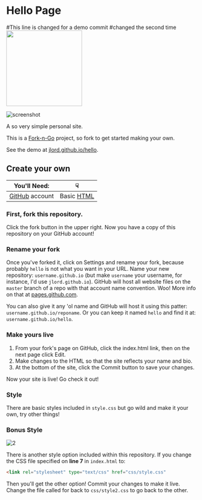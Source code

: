 # Hello Page
#This line is changed for a demo commit
#changed the second time
<img src="https://raw.githubusercontent.com/jlord/forkngo/gh-pages/badges/cobalt.png" width="200">

![screenshot](screenshot.png)

A so very simple personal site.

This is a [Fork-n-Go](http://jlord.github.io/forkngo) project, so fork to get started making your own.

See the demo at [jlord.github.io/hello](http://jlord.github.io/hello).

## Create your own


| You'll Need:                                   | ☟                                                 |
| -----------------------------------------------| ------------------------------------------------- |
| [GitHub](http://www.github.com/join) account | Basic [HTML](http://learn.shayhowe.com/html-css/) |


### First, fork this repository.

Click the fork button in the upper right. Now you have a copy of this repository on your GitHub account!

### Rename your fork

Once you've forked it, click on Settings and rename your fork, because probably `hello` is not what you want in your URL. Name your new repository: `username.github.io` (but make `username` your username, for instance, I'd use `jlord.github.io`). GitHub will host all website files on the `master` branch of a repo with that account name convention. Woo! More info on that at [pages.github.com](http://www.pages.github.com).

You can also give it any 'ol name and GitHub will host it using this patter: `username.github.io/reponame`. Or you can keep it named `hello` and find it at: `username.github.io/hello`.

### Make yours live

1. From your fork's page on GitHub, click the index.html link, then on the next page click Edit.
2. Make changes to the HTML so that the site reflects your name and bio.
8. At the bottom of the site, click the Commit button to save your changes.

Now your site is live! Go check it out!


### Style

There are basic styles included in `style.css` but go wild and make it your own, try other things!

### Bonus Style

![2](screenshot2.png)

There is another style option included within this repository. If you change the CSS file specified on **line 7** in `index.html` to:

```HTML
<link rel="stylesheet" type="text/css" href="css/style.css"
```

Then you'll get the other option! Commit your changes to make it live. Change the file called for back to `css/style2.css` to go back to the other.
